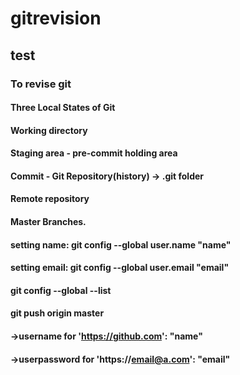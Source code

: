 # gitrevision
## test
### To revise git

#### Three Local States of Git
#### Working directory
#### Staging area - pre-commit holding area
 #### Commit - Git Repository(history) -> .git folder 


#### Remote repository 

#### Master Branches.


#### setting name: git config --global user.name "name"
#### setting email: git config --global user.email "email"
#### git config --global --list
#### git push origin master

#### ->username for 'https://github.com': "name"
#### ->userpassword for 'https://email@a.com': "email" 